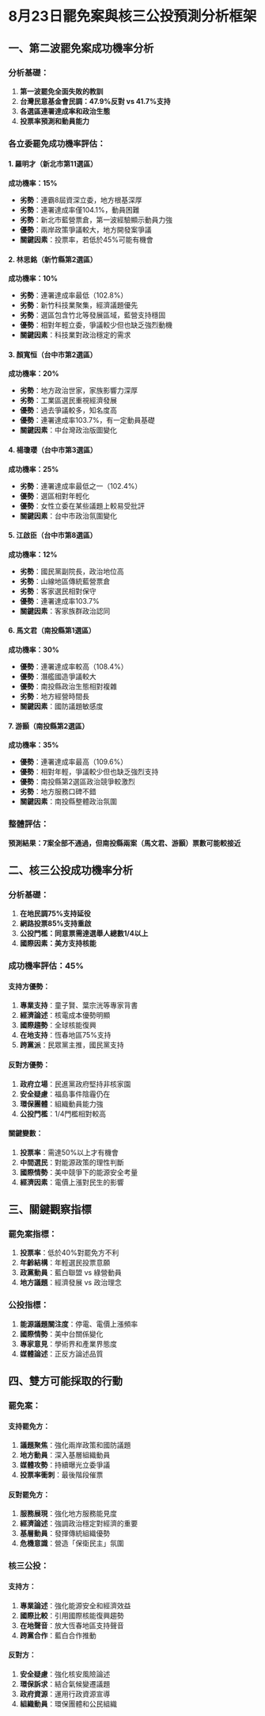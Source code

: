 # 8月23日罷免案與核三公投預測分析框架

## 一、第二波罷免案成功機率分析

### 分析基礎：
1. **第一波罷免全面失敗的教訓**
2. **台灣民意基金會民調：47.9%反對 vs 41.7%支持**
3. **各選區連署達成率和政治生態**
4. **投票率預測和動員能力**

### 各立委罷免成功機率評估：

#### 1. 羅明才（新北市第11選區）
**成功機率：15%**
- **劣勢**：連霸8屆資深立委，地方根基深厚
- **劣勢**：連署達成率僅104.1%，動員困難
- **劣勢**：新北市藍營票倉，第一波經驗顯示動員力強
- **優勢**：兩岸政策爭議較大，地方開發案爭議
- **關鍵因素**：投票率，若低於45%可能有機會

#### 2. 林思銘（新竹縣第2選區）
**成功機率：10%**
- **劣勢**：連署達成率最低（102.8%）
- **劣勢**：新竹科技業聚集，經濟議題優先
- **劣勢**：選區包含竹北等發展區域，藍營支持穩固
- **優勢**：相對年輕立委，爭議較少但也缺乏強烈動機
- **關鍵因素**：科技業對政治穩定的需求

#### 3. 顏寬恒（台中市第2選區）
**成功機率：20%**
- **劣勢**：地方政治世家，家族影響力深厚
- **劣勢**：工業區選民重視經濟發展
- **優勢**：過去爭議較多，知名度高
- **優勢**：連署達成率103.7%，有一定動員基礎
- **關鍵因素**：中台灣政治版圖變化

#### 4. 楊瓊瓔（台中市第3選區）
**成功機率：25%**
- **劣勢**：連署達成率最低之一（102.4%）
- **優勢**：選區相對年輕化
- **優勢**：女性立委在某些議題上較易受批評
- **關鍵因素**：台中市政治氛圍變化

#### 5. 江啟臣（台中市第8選區）
**成功機率：12%**
- **劣勢**：國民黨副院長，政治地位高
- **劣勢**：山線地區傳統藍營票倉
- **劣勢**：客家選民相對保守
- **優勢**：連署達成率103.7%
- **關鍵因素**：客家族群政治認同

#### 6. 馬文君（南投縣第1選區）
**成功機率：30%**
- **優勢**：連署達成率較高（108.4%）
- **優勢**：潛艦國造爭議較大
- **優勢**：南投縣政治生態相對複雜
- **劣勢**：地方經營時間長
- **關鍵因素**：國防議題敏感度

#### 7. 游顥（南投縣第2選區）
**成功機率：35%**
- **優勢**：連署達成率最高（109.6%）
- **優勢**：相對年輕，爭議較少但也缺乏強烈支持
- **優勢**：南投縣第2選區政治競爭較激烈
- **劣勢**：地方服務口碑不錯
- **關鍵因素**：南投縣整體政治氛圍

### 整體評估：
**預測結果：7案全部不通過，但南投縣兩案（馬文君、游顥）票數可能較接近**

## 二、核三公投成功機率分析

### 分析基礎：
1. **在地民調75%支持延役**
2. **網路投票85%支持重啟**
3. **公投門檻：同意票需達選舉人總數1/4以上**
4. **國際因素：美方支持核能**

### 成功機率評估：**45%**

#### 支持方優勢：
1. **專業支持**：童子賢、葉宗洸等專家背書
2. **經濟論述**：核電成本優勢明顯
3. **國際趨勢**：全球核能復興
4. **在地支持**：恆春地區75%支持
5. **跨黨派**：民眾黨主推，國民黨支持

#### 反對方優勢：
1. **政府立場**：民進黨政府堅持非核家園
2. **安全疑慮**：福島事件陰霾仍在
3. **環保團體**：組織動員能力強
4. **公投門檻**：1/4門檻相對較高

#### 關鍵變數：
1. **投票率**：需達50%以上才有機會
2. **中間選民**：對能源政策的理性判斷
3. **國際情勢**：美中競爭下的能源安全考量
4. **經濟因素**：電價上漲對民生的影響

## 三、關鍵觀察指標

### 罷免案指標：
1. **投票率**：低於40%對罷免方不利
2. **年齡結構**：年輕選民投票意願
3. **政黨動員**：藍白聯盟 vs 綠營動員
4. **地方議題**：經濟發展 vs 政治理念

### 公投指標：
1. **能源議題關注度**：停電、電價上漲頻率
2. **國際情勢**：美中台關係變化
3. **專家意見**：學術界和產業界態度
4. **媒體論述**：正反方論述品質

## 四、雙方可能採取的行動

### 罷免案：

#### 支持罷免方：
1. **議題聚焦**：強化兩岸政策和國防議題
2. **地方動員**：深入基層組織動員
3. **媒體攻勢**：持續曝光立委爭議
4. **投票率衝刺**：最後階段催票

#### 反對罷免方：
1. **服務展現**：強化地方服務能見度
2. **經濟論述**：強調政治穩定對經濟的重要
3. **基層動員**：發揮傳統組織優勢
4. **危機意識**：營造「保衛民主」氛圍

### 核三公投：

#### 支持方：
1. **專業論述**：強化能源安全和經濟效益
2. **國際比較**：引用國際核能復興趨勢
3. **在地聲音**：放大恆春地區支持聲音
4. **跨黨合作**：藍白合作推動

#### 反對方：
1. **安全疑慮**：強化核安風險論述
2. **環保訴求**：結合氣候變遷議題
3. **政府資源**：運用行政資源宣導
4. **組織動員**：環保團體和公民組織


